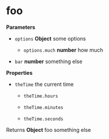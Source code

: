 # foo

**Parameters**

-   `options` **Object** some options
    -   `options.much` **number** how much

-   `bar` **number** something else


**Properties**

-   `theTime`  the current time

    -   `theTime.hours`  

    -   `theTime.minutes`  

    -   `theTime.seconds`  


Returns **Object** foo something else

